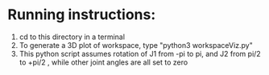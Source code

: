# Running instructions:

1. cd to this directory in a terminal
2. To generate a 3D plot of workspace, type "python3 workspaceViz.py" 
3. This python script assumes rotation of J1 from -pi to pi, and J2 from pi/2 to +pi/2 , while other joint angles are all set to zero